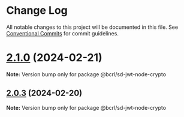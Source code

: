 # Change Log

All notable changes to this project will be documented in this file.
See [Conventional Commits](https://conventionalcommits.org) for commit guidelines.

# [2.1.0](https://github.com/openwallet-foundation-labs/sd-jwt-js/compare/v2.0.1...v2.1.0) (2024-02-21)

**Note:** Version bump only for package @bcrl/sd-jwt-node-crypto






## [2.0.3](https://github.com/openwallet-foundation-labs/sd-jwt-js/compare/v2.0.2...v2.0.3) (2024-02-20)

**Note:** Version bump only for package @bcrl/sd-jwt-node-crypto
